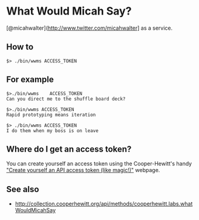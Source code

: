 # What Would Micah Say?

[@micahwalter](http://www.twitter.com/micahwalter] as a service.

## How to

	$> ./bin/wwms ACCESS_TOKEN

## For example

	$>./bin/wwms	ACCESS_TOKEN
	Can you direct me to the shuffle board deck?

	$>./bin/wwms ACCESS_TOKEN
	Rapid prototyping means iteration

	$> ./bin/wwms ACCESS_TOKEN
	I do them when my boss is on leave

## Where do I get an access token?

You can create yourself an access token using the Cooper-Hewitt's handy ["Create yourself an API access token (like magic!)"](https://collection.cooperhewitt.org/api/oauth2/authenticate/like-magic/) webpage.

## See also

* http://collection.cooperhewitt.org/api/methods/cooperhewitt.labs.whatWouldMicahSay


